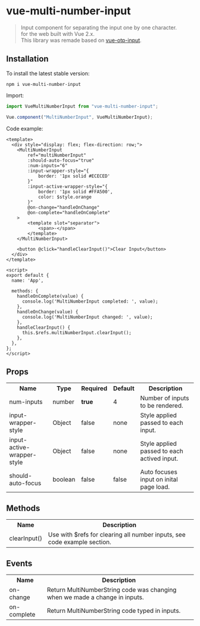 # vue-multi-number-input

> Input component for separating the input one by one character.  
> for the web built with Vue 2.x.  
> This library was remade based on [vue-otp-input](https://github.com/bachdgvn/vue-otp-input).  

<!-- ![Gifphy](https://media.giphy.com/media/W4RTzsjgQF447EfNPX/giphy.gif) -->

<!-- [Live Demo](https://zlx025mxpp.codesandbox.io/) -->

## Installation

To install the latest stable version:

```
npm i vue-multi-number-input
```

Import:

```javascript
import VueMultiNumberInput from "vue-multi-number-input";

Vue.component("MultiNumberInput", VueMultiNumberInput);
```


Code example:

```vue
<template>
  <div style="display: flex; flex-direction: row;">
    <MultiNumberInput
        ref="multiNumberInput"
        :should-auto-focus="true"
        :num-inputs="6"
        :input-wrapper-style="{
            border: '1px solid #ECECED'
        }"
        :input-active-wrapper-style="{
            border: '1px solid #FFA500',
            color: $style.orange
        }"
        @on-change="handleOnChange"
        @on-complete="handleOnComplete"
    >
        <template slot="separator">
            <span>-</span>
        </template>
    </MultiNumberInput>

    <button @click="handleClearInput()">Clear Input</button>
  </div>
</template>

<script>
export default {
  name: 'App',

  methods: {
    handleOnComplete(value) {
      console.log('MultiNumberInput completed: ', value);
    },
    handleOnChange(value) {
      console.log('MultiNumberInput changed: ', value);
    },
    handleClearInput() {
      this.$refs.multiNumberInput.clearInput();
    },
  },
};
</script>

```

## Props

<table>
  <tr>
    <th>Name<br></th>
    <th>Type</th>
    <th>Required</th>
    <th>Default</th>
    <th>Description</th>
  </tr>
  <tr>
    <td>num-inputs</td>
    <td>number</td>
    <td><strong>true</strong></td>
    <td>4</td>
    <td>Number of inputs to be rendered.</td>
  </tr>
  <tr>
    <td>input-wrapper-style</td>
    <td>Object</td>
    <td>false</td>
    <td>none</td>
    <td>Style applied passed to each input.</td>
  </tr>
  <tr>
    <td>input-active-wrapper-style</td>
    <td>Object</td>
    <td>false</td>
    <td>none</td>
    <td>Style applied passed to each actived input.</td>
  </tr>
  <tr>
    <td>should-auto-focus</td>
    <td>boolean</td>
    <td>false</td>
    <td>false</td>
    <td>Auto focuses input on inital page load.</td>
  </tr>
</table>

## Methods

<table>
  <tr>
    <th>Name<br></th>
    <th>Description</th>
  </tr>
  <tr>
     <td>clearInput()</td>
     <td>Use with $refs for clearing all number inputs, see code example section.</td>
  </tr>
</table>

## Events

<table>
  <tr>
    <th>Name<br></th>
    <th>Description</th>
  </tr>
  <tr>
     <td>on-change</td>
     <td>Return MultiNumberString code was changing when we made a change in inputs.</td>
    </tr>
  <tr>
    <td>on-complete</td>
    <td>Return MultiNumberString code typed in inputs.</td>
  </tr>
</table>

